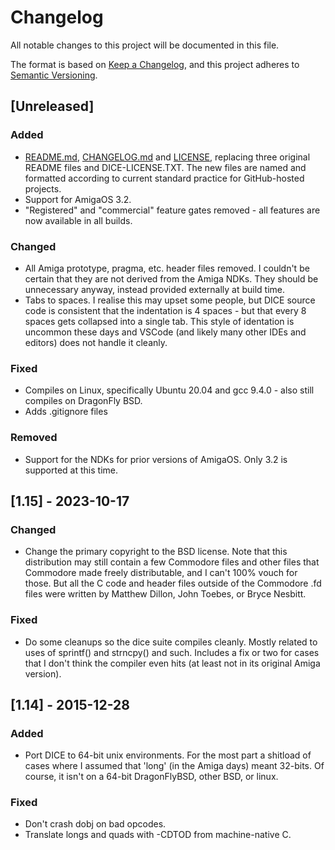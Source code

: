 # Changelog

All notable changes to this project will be documented in this file.

The format is based on [Keep a Changelog](https://keepachangelog.com/en/1.0.0/),
and this project adheres to [Semantic Versioning](https://semver.org/spec/v2.0.0.html).

## [Unreleased]

### Added

- [README.md](README.md), [CHANGELOG.md](CHANGELOG.md) and [LICENSE](LICENSE),
  replacing three original README files and DICE-LICENSE.TXT. The new files are
  named and formatted according to current standard practice for GitHub-hosted
  projects.
- Support for AmigaOS 3.2.
- "Registered" and "commercial" feature gates removed - all features are now
  available in all builds.

### Changed

- All Amiga prototype, pragma, etc. header files removed. I couldn't be certain
  that they are not derived from the Amiga NDKs. They should be unnecessary
  anyway, instead provided externally at build time.
- Tabs to spaces. I realise this may upset some people, but DICE source code is
  consistent that the indentation is 4 spaces - but that every 8 spaces gets
  collapsed into a single tab. This style of identation is uncommon these days
  and VSCode (and likely many other IDEs and editors) does not handle it
  cleanly.

### Fixed

- Compiles on Linux, specifically Ubuntu 20.04 and gcc 9.4.0 - also still
  compiles on DragonFly BSD.
- Adds .gitignore files


### Removed

- Support for the NDKs for prior versions of AmigaOS. Only 3.2 is supported at
  this time.


## [1.15] - 2023-10-17

### Changed

- Change the primary copyright to the BSD license.
  Note that this distribution may still contain a few Commodore files
  and other files that Commodore made freely distributable, and I
  can't 100% vouch for those.  But all the C code and header files
  outside of the Commodore .fd files were written by Matthew Dillon,
  John Toebes, or Bryce Nesbitt.

### Fixed

- Do some cleanups so the dice suite compiles cleanly.  Mostly related
  to uses of sprintf() and strncpy() and such.  Includes a fix or
  two for cases that I don't think the compiler even hits (at least
  not in its original Amiga version).


## [1.14] - 2015-12-28

### Added

- Port DICE to 64-bit unix environments.  For the most part a shitload of
  cases where I assumed that 'long' (in the Amiga days) meant 32-bits.  Of
  course, it isn't on a 64-bit DragonFlyBSD, other BSD, or linux.

### Fixed

- Don't crash dobj on bad opcodes.
- Translate longs and quads with -CDTOD from machine-native C.
